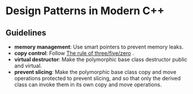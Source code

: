 # Design Patterns in Modern C++

## Guidelines

- **memory management**: Use smart pointers to prevent memory leaks.
- **copy control**: Follow [The rule of three/five/zero](https://github.com/ltimaginea/Cpp-Primer/blob/main/CppPrimer/Content/Ch13_CopyControl/Ch13_01_The_rule_of_three_five_zero.md) .
- **virtual destructor**: Make the polymorphic base class destructor public and virtual.
- **prevent slicing**: Make the polymorphic base class copy and move operations protected to prevent slicing, and so that only the derived class can invoke them in its own copy and move operations.
